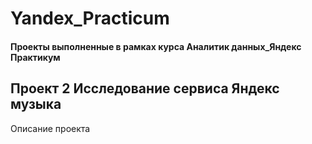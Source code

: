 # Yandex_Practicum
#### Проекты выполненные в рамках курса Аналитик данных_Яндекс Практикум

## Проект 2 Исследование сервиса Яндекс музыка
Описание проекта
